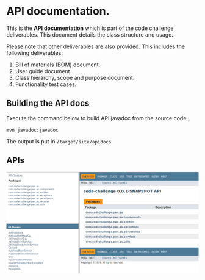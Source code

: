 API documentation.
==================

This is the __API documentation__ which is part of the code challenge deliverables. This document
 details the class structure and usage.

 Please note that other deliverables are also provided. This includes the following deliverables:

1. Bill of materials (BOM) document.
1. User guide document.
1. Class hierarchy, scope and purpose document.
1. Functionality test cases.

Building the API docs
---------------------

Execute the command below to build API javadoc from the source code.

```shell
mvn javadoc:javadoc
```

The output is put in `/target/site/apidocs`

APIs
--------

![Alt text][api_image]




[api_image]: api_documentation.png "Logo Title Text 2"